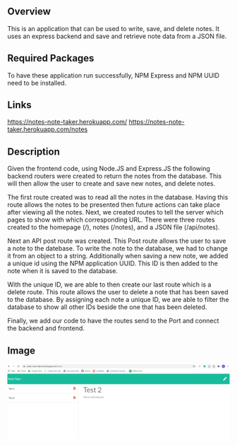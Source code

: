 ## Overview
 This is an application that can be used to write, save, and delete notes. It uses an express backend and save and retrieve note data from a JSON file.

## Required Packages
 To have these application run successfully, NPM Express and NPM UUID need to be installed. 

## Links
  https://notes-note-taker.herokuapp.com/
  https://notes-note-taker.herokuapp.com/notes

## Description

Given the frontend code, using Node.JS and Express.JS the following backend routers were created to return the notes from the database. This will then allow the user to create and save new notes, and delete notes. 

The first route created was to read all the notes in the database. Having this route allows the notes to be presented then future actions can take place after viewing all the notes. Next, we created routes to tell the server which pages to show with which corresponding URL. There were three routes created to the homepage (/), notes (/notes), and a JSON file (/api/notes). 

Next an API post route was created. This Post route allows the user to save a note to the datebase.  To write the note to the database, we had to change it from an object to a string. Additionally when saving a new note, we added a unique id using the NPM application UUID. This ID is then added to the note when it is saved to the database. 

With the unique ID, we are able to then create our last route which is a delete route. This route allows the user to delete a note that has been saved to the database. By assigning each note a unique ID, we are able to filter the database to show all other IDs beside the one that has been deleted. 

Finally, we add our code to have the routes send to the Port and connect the backend and frontend. 

## Image
<img src = "images\Note-taker.png">